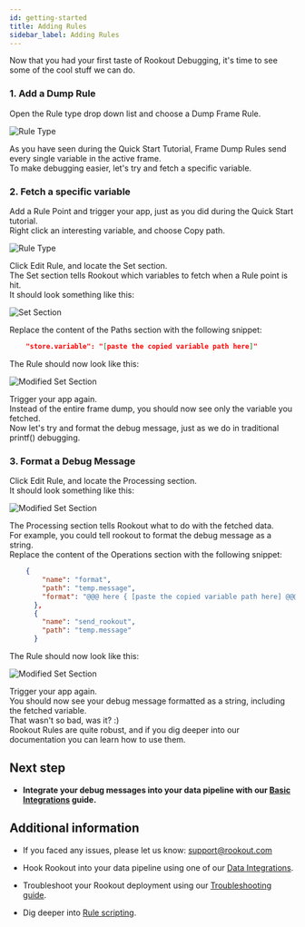 ```yaml
---
id: getting-started
title: Adding Rules
sidebar_label: Adding Rules
---
```


Now that you had your first taste of Rookout Debugging, it's time to see some of the cool stuff we can do.

### 1. Add a Dump Rule

Open the Rule type drop down list and choose a Dump Frame Rule.

![Rule Type](/img/screenshots/basic_debug_1.png)

As you have seen during the Quick Start Tutorial, Frame Dump Rules send every single variable in the active frame.<br/>
To make debugging easier, let's try and fetch a specific variable.

### 2. Fetch a specific variable

Add a Rule Point and trigger your app, just as you did during the Quick Start tutorial.<br/>
Right click an interesting variable, and choose Copy path.

![Rule Type](/img/screenshots/basic_debug_2.png)

Click Edit Rule, and locate the Set section.<br/>
The Set section tells Rookout which variables to fetch when a Rule point is hit.<br/>
It should look something like this:

![Set Section](/img/screenshots/basic_debug_3.png)

Replace the content of the Paths section with the following snippet:

```json
    "store.variable": "[paste the copied variable path here]"
```

The Rule should now look like this:

![Modified Set Section](/img/screenshots/basic_debug_4.png)

Trigger your app again.<br/>
Instead of the entire frame dump, you should now see only the variable you fetched.<br/>
Now let's try and format the debug message, just as we do in traditional printf() debugging.

### 3. Format a Debug Message

Click Edit Rule, and locate the Processing section.<br/>
It should look something like this:

![Modified Set Section](/img/screenshots/basic_debug_5.png)

The Processing section tells Rookout what to do with the fetched data.<br/>
For example, you could tell rookout to format the debug message as a string.<br/>
Replace the content of the Operations section with the following snippet:

```json
    {
        "name": "format",
        "path": "temp.message",
        "format": "@@@ here { [paste the copied variable path here] @@@}"
      },
      {
        "name": "send_rookout",
        "path": "temp.message"
      }
```

The Rule should now look like this:

![Modified Set Section](/img/screenshots/basic_debug_6.png)

Trigger your app again.<br/>
You should now see your debug message formatted as a string, including the fetched variable.<br/>
That wasn't so bad, was it? :)<br/>
Rookout Rules are quite robust, and if you dig deeper into our documentation you can learn how to use them.

## Next step

- __Integrate your debug messages into your data pipeline with our [Basic Integrations](integrations-overview.md) guide.__

## Additional information

- If you faced any issues, please let us know: support@rookout.com

- Hook Rookout into your data pipeline using one of our [Data Integrations](rules-integrations.md).

- Troubleshoot your Rookout deployment using our [Troubleshooting guide](troubleshooting-rules.md).

- Dig deeper into [Rule scripting](rules-index.md).